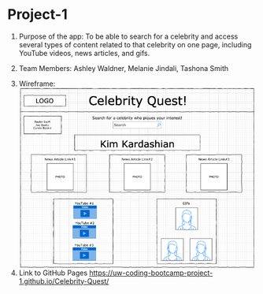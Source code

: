 # Project-1

1. Purpose of the app: To be able to search for a celebrity and access several types of content related to that celebrity on one page, including YouTube videos, news articles, and gifs.

2. Team Members: Ashley Waldner, Melanie Jindali, Tashona Smith

3. Wireframe:
<img src="assets/Wireframe/Wireframe-2.png"
     alt="Wireframe Image"
     style="float: left; margin-right: 10px;" />


4. Link to GitHub Pages 
      https://uw-coding-bootcamp-project-1.github.io/Celebrity-Quest/